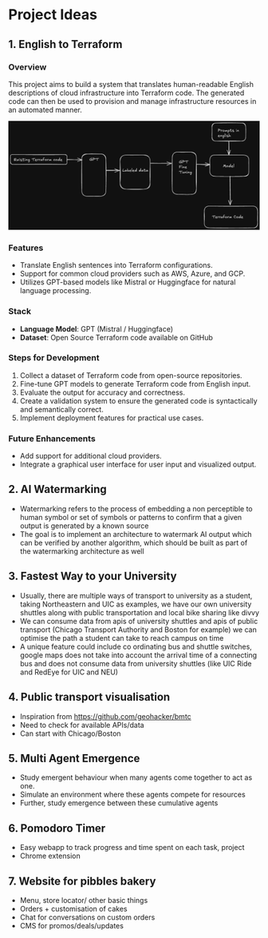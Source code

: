 # Project Ideas

## 1. English to Terraform

### Overview
This project aims to build a system that translates human-readable English descriptions of cloud infrastructure into Terraform code. The generated code can then be used to provision and manage infrastructure resources in an automated manner.

![idea1](project-ideas-en-to-tf.png)

### Features
- Translate English sentences into Terraform configurations.
- Support for common cloud providers such as AWS, Azure, and GCP.
- Utilizes GPT-based models like Mistral or Huggingface for natural language processing.

### Stack
- **Language Model**: GPT (Mistral / Huggingface)
- **Dataset**: Open Source Terraform code available on GitHub

### Steps for Development
1. Collect a dataset of Terraform code from open-source repositories.
2. Fine-tune GPT models to generate Terraform code from English input.
3. Evaluate the output for accuracy and correctness.
4. Create a validation system to ensure the generated code is syntactically and semantically correct.
5. Implement deployment features for practical use cases.

### Future Enhancements
- Add support for additional cloud providers.
- Integrate a graphical user interface for user input and visualized output.


## 2. AI Watermarking


- Watermarking refers to the process of embedding a non perceptible to human symbol or set of symbols or patterns to confirm that a given output is generated by a known source
- The goal is to implement an architecture to watermark AI output which can be verified by another algorithm, which should be built as part of the watermarking architecture as well


## 3. Fastest Way to your University

- Usually, there are multiple ways of transport to university as a student, taking Northeastern and UIC as examples, we have our own university shuttles along with public transportation and local bike sharing like divvy
- We can consume data from apis of university shuttles and apis of public transport (Chicago Transport Authority and Boston for example) we can optimise the path a student can take to reach campus on time
- A unique feature could include co ordinating bus and shuttle switches, google maps does not take into account the arrival time of a connecting bus and does not consume data from university shuttles (like UIC Ride and RedEye for UIC and NEU)

## 4. Public transport visualisation
- Inspiration from https://github.com/geohacker/bmtc
- Need to check for available APIs/data
- Can start with Chicago/Boston

## 5. Multi Agent Emergence
- Study emergent behaviour when many agents come together to act as one.
- Simulate an environment where these agents compete for resources
- Further, study emergence between these cumulative agents

## 6. Pomodoro Timer
- Easy webapp to track progress and time spent on each task, project
- Chrome extension

## 7. Website for pibbles bakery
- Menu, store locator/ other basic things
- Orders + customisation of cakes
- Chat for conversations on custom orders
- CMS for promos/deals/updates
